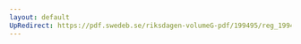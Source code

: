 ```yaml
---
layout: default
UpRedirect: https://pdf.swedeb.se/riksdagen-volumeG-pdf/199495/reg_199495/reg_199495_0419.pdf
---
```

